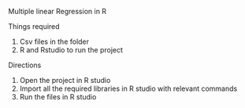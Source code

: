 Multiple linear Regression in R

Things required
1) Csv files in the folder
2) R and Rstudio to run the project

Directions
1) Open the project in R studio
2) Import all the required libraries in R studio with relevant commands
3) Run the files in R studio